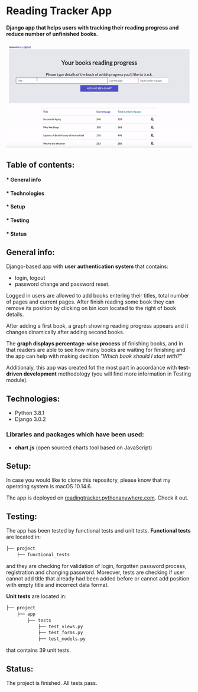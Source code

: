 # Reading Tracker App 
#### Django app that helps users with tracking their reading progress and reduce number of unfinished books. 


<img src="tracker.gif" width="700" >


## Table of contents:
#### * General info
#### * Technologies 
#### * Setup
#### * Testing
#### * Status

## **General info**:
Django-based app with **user authentication system** that contains:
* login, logout
* password change and password reset.
  
Logged in users are allowed to add books entering their titles, total number of pages and current pages. After finish reading some book they can remove its position by clicking on bin icon located to the right of book details.

After adding a first book, a graph showing reading progress appears and it changes dinamically after adding second books.

The **graph displays percentage-wise process** of finishing books, and in that readers are able to see how many books are waiting for finishing and the app can help with making decition *"Which book should I start with?"*

Additionaly, this app was created fot the most part in accordance with **test-driven development** methodology (you will find more information in Testing module). 

## **Technologies**:
* Python 3.8.1
* Django 3.0.2

### Libraries and packages which have been used:
 - **chart.js** (open sourced charts tool based on JavaScript)
 
 ## **Setup**:
In case you would like to clone this repository, please know that my operating system is macOS 10.14.6. 

The app is deployed on [readingtracker.pythonanywhere.com](http://readingtracker.pythonanywhere.com/). Check it out.

 ## **Testing**:

The app has been tested by functional tests and unit tests. **Functional tests** are located in:
```bash
├── project
    ├── functional_tests
```
and they are checking for validation of login, forgotten password process, registration and changing password. Moreover, tests are checking if user cannot add title that already had been added before or cannot add position with empty title and incorrect data format.

**Unit tests** are located in:
```bash
├── project
    ├── app
        ├── tests
            ├── test_views.py
            ├── test_forms.py
            ├── test_models.py
```
that contains 39 unit tests.

## **Status**:
The project is finished. All tests pass.

 
